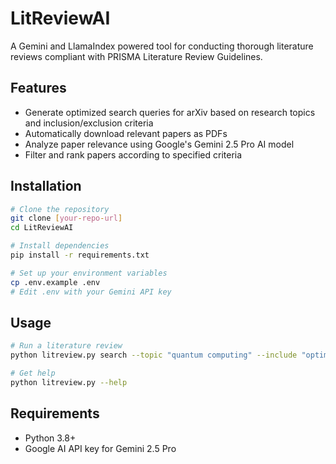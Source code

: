# LitReviewAI

A Gemini and LlamaIndex powered tool for conducting thorough literature reviews compliant with PRISMA Literature Review Guidelines.

## Features

- Generate optimized search queries for arXiv based on research topics and inclusion/exclusion criteria
- Automatically download relevant papers as PDFs
- Analyze paper relevance using Google's Gemini 2.5 Pro AI model
- Filter and rank papers according to specified criteria

## Installation

```bash
# Clone the repository
git clone [your-repo-url]
cd LitReviewAI

# Install dependencies
pip install -r requirements.txt

# Set up your environment variables
cp .env.example .env
# Edit .env with your Gemini API key
```

## Usage

```bash
# Run a literature review
python litreview.py search --topic "quantum computing" --include "optimization algorithms" --exclude "financial applications"

# Get help
python litreview.py --help
```

## Requirements

- Python 3.8+
- Google AI API key for Gemini 2.5 Pro 
